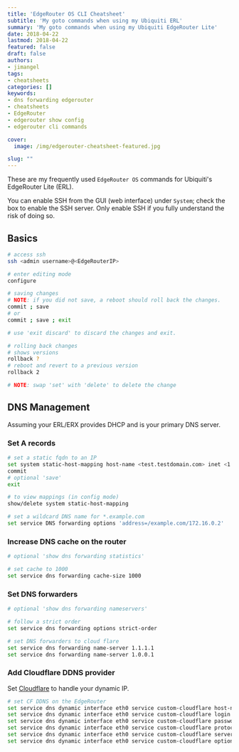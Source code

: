 ```yaml
---
title: 'EdgeRouter OS CLI Cheatsheet'
subtitle: 'My goto commands when using my Ubiquiti ERL'
summary: 'My goto commands when using my Ubiquiti EdgeRouter Lite'
date: 2018-04-22
lastmod: 2018-04-22
featured: false
draft: false
authors:
- jimangel
tags:
- cheatsheets
categories: []
keywords:
- dns forwarding edgerouter
- cheatsheets
- EdgeRouter
- edgerouter show config
- edgerouter cli commands

cover:
  image: /img/edgerouter-cheatsheet-featured.jpg

slug: ""
---
```


These are my frequently used `EdgeRouter OS` commands for Ubiquiti's EdgeRouter Lite (ERL).

You can enable SSH from the GUI (web interface) under `System`; check the box to enable the SSH server. Only enable SSH if you fully understand the risk of doing so.

## Basics

```bash
# access ssh
ssh <admin username>@<EdgeRouterIP>

# enter editing mode
configure

# saving changes
# NOTE: if you did not save, a reboot should roll back the changes.
commit ; save
# or
commit ; save ; exit

# use 'exit discard' to discard the changes and exit.

# rolling back changes
# shows versions
rollback ?
# reboot and revert to a previous version
rollback 2

# NOTE: swap 'set' with 'delete' to delete the change
```

## DNS Management

Assuming your ERL/ERX provides DHCP and is your primary DNS server.

### Set A records

```bash
# set a static fqdn to an IP
set system static-host-mapping host-name <test.testdomain.com> inet <1.1.1.1>
commit
# optional 'save'
exit

# to view mappings (in config mode)
show/delete system static-host-mapping

# set a wildcard DNS name for *.example.com
set service DNS forwarding options 'address=/example.com/172.16.0.2'
```
### Increase DNS cache on the router

```bash
# optional 'show dns forwarding statistics'

# set cache to 1000
set service dns forwarding cache-size 1000
```

### Set DNS forwarders

```bash
# optional 'show dns forwarding nameservers'

# follow a strict order
set service dns forwarding options strict-order

# set DNS forwarders to cloud flare
set service dns forwarding name-server 1.1.1.1
set service dns forwarding name-server 1.0.0.1
```

### Add Cloudflare DDNS provider

Set [Cloudflare](https://www.cloudflare.com/) to handle your dynamic IP.

```bash
# set CF DDNS on the EdgeRouter
set service dns dynamic interface eth0 service custom-cloudflare host-name www.yoursite.com
set service dns dynamic interface eth0 service custom-cloudflare login your_cloudflare_email
set service dns dynamic interface eth0 service custom-cloudflare password your_cloudflare_global_API_key
set service dns dynamic interface eth0 service custom-cloudflare protocol cloudflare
set service dns dynamic interface eth0 service custom-cloudflare server www.cloudflare.com
set service dns dynamic interface eth0 service custom-cloudflare options "zone=yoursite.com"
```
